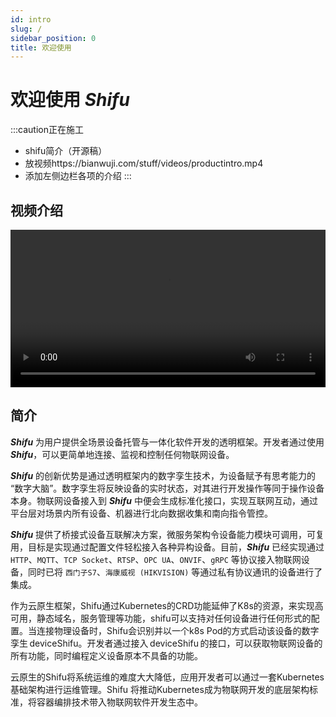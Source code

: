 ```yaml
---
id: intro
slug: /
sidebar_position: 0
title: 欢迎使用
---
```


# 欢迎使用 ***Shifu***

:::caution正在施工
- shifu简介（开源稿）
- 放视频https://bianwuji.com/stuff/videos/productintro.mp4
- 添加左侧边栏各项的介绍
:::

## 视频介绍

<video width="100%" controls>
    <source src="https://bianwuji.com/stuff/videos/productintro.mp4" type="video/mp4">
    </source>
</video>

## 简介

***Shifu*** 为用户提供全场景设备托管与一体化软件开发的透明框架。开发者通过使用 ***Shifu***，可以更简单地连接、监视和控制任何物联网设备。 

***Shifu*** 的创新优势是通过透明框架内的数字孪生技术，为设备赋予有思考能力的 “数字大脑”。数字孪生将反映设备的实时状态，对其进行开发操作等同于操作设备本身。物联网设备接入到 ***Shifu*** 中便会生成标准化接口，实现互联网互动，通过平台层对场景内所有设备、机器进行北向数据收集和南向指令管控。 

***Shifu*** 提供了桥接式设备互联解决方案，微服务架构令设备能力模块可调用，可复用，目标是实现通过配置文件轻松接入各种异构设备。目前，***Shifu*** 已经实现通过 `HTTP`、`MQTT`、`TCP Socket`、`RTSP`、`OPC UA`、`ONVIF`、`gRPC` 等协议接入物联网设备，同时已将 `西门子S7`、`海康威视 (HIKVISION)` 等通过私有协议通讯的设备进行了集成。 

作为云原生框架，Shifu通过Kubernetes的CRD功能延伸了K8s的资源，来实现高可用，静态域名，服务管理等功能，shifu可以支持对任何设备进行任何形式的配置。当连接物理设备时，Shifu会识别并以一个k8s Pod的方式启动该设备的数字孪生 deviceShifu。开发者通过接入 deviceShifu 的接口，可以获取物联网设备的所有功能，同时编程定义设备原本不具备的功能。 

云原生的Shifu将系统运维的难度大大降低，应用开发者可以通过一套Kubernetes基础架构进行运维管理。Shifu 将推动Kubernetes成为物联网开发的底层架构标准，将容器编排技术带入物联网软件开发生态中。 
